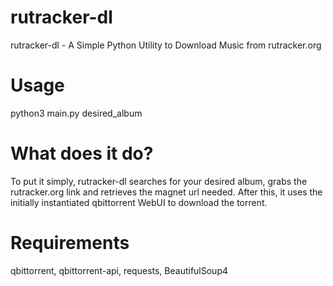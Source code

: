 # rutracker-dl
rutracker-dl - A Simple Python Utility to Download Music from rutracker.org
# Usage
python3 main.py desired_album

# What does it do?
To put it simply, rutracker-dl searches for your desired album, grabs the rutracker.org link and retrieves the magnet url needed. 
After this, it uses the initially instantiated qbittorrent WebUI to download the torrent.

# Requirements
qbittorrent, qbittorrent-api, requests, BeautifulSoup4


